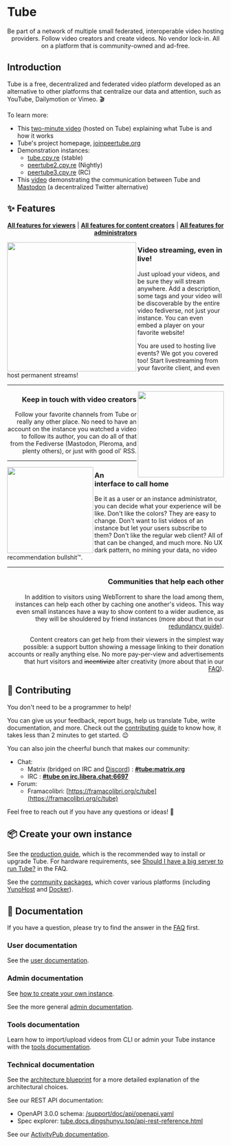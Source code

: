 # Tube

<p align="center">
Be part of a network of multiple small federated, interoperable video hosting providers. Follow video creators and create videos. No vendor lock-in. All on a platform that is community-owned and ad-free.
</p>

Introduction
----------------------------------------------------------------

Tube is a free, decentralized and federated video platform developed as an alternative to other platforms that centralize our data and attention, such as YouTube, Dailymotion or Vimeo. :clapper:

To learn more:
* This [two-minute video](https://framatube.org/videos/watch/217eefeb-883d-45be-b7fc-a788ad8507d3) (hosted on Tube) explaining what Tube is and how it works
* Tube's project homepage, [joinpeertube.org](https://joinpeertube.org)
* Demonstration instances:
  * [tube.cpy.re](https://tube.cpy.re) (stable)
  * [peertube2.cpy.re](https://peertube2.cpy.re) (Nightly)
  * [peertube3.cpy.re](https://peertube3.cpy.re) (RC)
* This [video](https://tube.cpy.re/videos/watch/da2b08d4-a242-4170-b32a-4ec8cbdca701) demonstrating the communication between Tube and [Mastodon](https://github.com/tootsuite/mastodon) (a decentralized Twitter alternative)

:sparkles: Features
----------------------------------------------------------------

<p align=center>
  <strong><a href="https://joinpeertube.org/faq#what-are-the-tube-features-for-viewers">All features for viewers</a></strong>
  | <strong><a href="https://joinpeertube.org/faq#what-are-the-tube-features-for-content-creators">All features for content creators</a></strong>
  | <strong><a href="https://joinpeertube.org/faq#what-are-the-tube-features-for-administrators">All features for administrators</a></strong>
</p>

<img src="https://lutim.cpy.re/AHbctLjn.png" align="left" height="300px"/>
<h3 align="left">Video streaming, even in live!</h3>
<p align="left">
Just upload your videos, and be sure they will stream anywhere. Add a description, some tags and your video will be discoverable by the entire video fediverse, not just your instance. You can even embed a player on your favorite website!
</p>
<p align="left">
You are used to hosting live events? We got you covered too! Start livestreaming from your favorite client, and even host permanent streams!
</p>

---

<img src="https://lutim.cpy.re/cxWccUK7.png" align="right" height="200px"/>

<h3 align="right">Keep in touch with video creators</h3>
<p align="right">
Follow your favorite channels from Tube or really any other place. No need to have an account on the instance you watched a video to follow its author, you can do all of that from the Fediverse (Mastodon, Pleroma, and plenty others), or just with good ol' RSS.
</p>

---

<img src="https://lutim.cpy.re/K07EhFbt.png" align="left" height="200px"/>

<h3 align="left">An interface to call home</h3>
<p align="left">
Be it as a user or an instance administrator, you can decide what your experience will be like. Don't like the colors? They are easy to change. Don't want to list videos of an instance but let your users subscribe to them? Don't like the regular web client? All of that can be changed, and much more. No UX dark pattern, no mining your data, no video recommendation bullshit™.
</p>

---

<h3 align="right">Communities that help each other</h3>
<p align="right">
In addition to visitors using WebTorrent to share the load among them, instances can help each other by caching one another's videos. This way even small instances have a way to show content to a wider audience, as they will be shouldered by friend instances (more about that in our <a href="https://tube.docs.dingshunyu.top/contribute-architecture?id=redundancy-between-instances">redundancy guide</a>).
</p>
<p align="right">
Content creators can get help from their viewers in the simplest way possible: a support button showing a message linking to their donation accounts or really anything else. No more pay-per-view and advertisements that hurt visitors and <strike>incentivize</strike> alter creativity (more about that in our <a href="https://github.com/Chocobozzz/Tube/blob/develop/FAQ.md">FAQ</a>).
</p>



:raised_hands: Contributing
----------------------------------------------------------------

You don't need to be a programmer to help!

You can give us your feedback, report bugs, help us translate Tube, write documentation, and more. Check out the [contributing
guide](https://github.com/Chocobozzz/Tube/blob/develop/.github/CONTRIBUTING.md) to know how, it takes less than 2 minutes to get started. :wink:

You can also join the cheerful bunch that makes our community:

* Chat<a name="contact"></a>:
  * Matrix (bridged on IRC and [Discord](https://discord.gg/wj8DDUT)) : **[#tube:matrix.org](https://matrix.to/#/#tube:matrix.org)**
  * IRC : **[#tube on irc.libera.chat:6697](https://web.libera.chat/#tube)**
* Forum:
  * Framacolibri: [https://framacolibri.org/c/tube](https://framacolibri.org/c/tube)

Feel free to reach out if you have any questions or ideas! :speech_balloon:

:package: Create your own instance
----------------------------------------------------------------

See the [production guide](https://github.com/Chocobozzz/Tube/blob/develop/support/doc/production.md), which is the recommended way to install or upgrade Tube. For hardware requirements, see [Should I have a big server to run Tube?](https://joinpeertube.org/faq#should-i-have-a-big-server-to-run-tube) in the FAQ.

See the [community packages](https://tube.docs.dingshunyu.top/install-unofficial), which cover various platforms (including [YunoHost](https://install-app.yunohost.org/?app=tube) and [Docker](https://github.com/Chocobozzz/Tube/blob/develop/support/doc/docker.md)).

:book: Documentation
----------------------------------------------------------------

If you have a question, please try to find the answer in the [FAQ](https://joinpeertube.org/faq) first.

### User documentation

See the [user documentation](https://tube.docs.dingshunyu.top/use-setup-account).

### Admin documentation

See [how to create your own instance](https://github.com/Chocobozzz/Tube/blob/develop/README.md#package-create-your-own-instance).

See the more general [admin documentation](https://tube.docs.dingshunyu.top/admin-following-instances).

### Tools documentation

Learn how to import/upload videos from CLI or admin your Tube instance with the [tools documentation](https://tube.docs.dingshunyu.top/maintain-tools).

### Technical documentation

See the [architecture blueprint](https://tube.docs.dingshunyu.top/contribute-architecture) for a more detailed explanation of the architectural choices.

See our REST API documentation:
  * OpenAPI 3.0.0 schema: [/support/doc/api/openapi.yaml](https://github.com/Chocobozzz/Tube/blob/develop/support/doc/api/openapi.yaml)
  * Spec explorer: [tube.docs.dingshunyu.top/api-rest-reference.html](https://tube.docs.dingshunyu.top/api-rest-reference.html)

See our [ActivityPub documentation](https://tube.docs.dingshunyu.top/api-activitypub).
